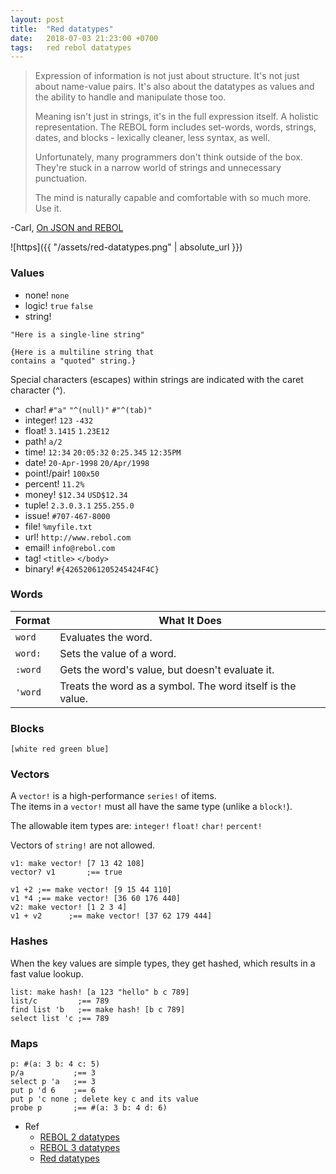 ```yaml
---
layout: post
title:  "Red datatypes"
date:   2018-07-03 21:23:00 +0700
tags:   red rebol datatypes
---
```


> Expression of information is not just about structure. It's not just about name-value pairs. It's also about the datatypes as values and the ability to handle and manipulate those too.
>
> Meaning isn't just in strings, it's in the full expression itself. A holistic representation. The REBOL form includes set-words, words, strings, dates, and blocks - lexically cleaner, less syntax, as well.
>
> Unfortunately, many programmers don't think outside of the box. They're stuck in a narrow world of strings and unnecessary punctuation.
>
> The mind is naturally capable and comfortable with so much more. Use it.

-Carl, [On JSON and REBOL](http://www.rebol.com/article/0522.html)

![https]({{ "/assets/red-datatypes.png" | absolute_url }})

### Values
- none! `none`
- logic! `true` `false`
- string!
```
"Here is a single-line string"
```
```
{Here is a multiline string that
contains a "quoted" string.}
```
Special characters (escapes) within strings are indicated with the caret character (^).

- char! `#"a"` `"^(null)"` `#"^(tab)"`
- integer! `123` `-432`  
- float! `3.1415` `1.23E12`
- path! `a/2`
- time! `12:34` `20:05:32` `0:25.345` `12:35PM`
- date! `20-Apr-1998` `20/Apr/1998`
- point!/pair! `100x50`
- percent! `11.2%`
- money! `$12.34` `USD$12.34`
- tuple! `2.3.0.3.1` `255.255.0`
- issue! `#707-467-8000`
- file! `%myfile.txt`
- url! `http://www.rebol.com`
- email! `info@rebol.com`
- tag! `<title>` `</body>`
- binary! `#{42652061205245424F4C}`

### Words

| Format  | What It Does |
| ------- | ------------ |
| `word`    | Evaluates the word.  |
| `word:`   | Sets the value of a word.  |
| `:word`   | Gets the word's value, but doesn't evaluate it.  |
| `'word`   | Treats the word as a symbol. The word itself is the value.  |

### Blocks
`[white red green blue]`

### Vectors
A `vector!` is a high-performance `series!` of items.  
The items in a `vector!` must all have the same type (unlike a `block!`).

The allowable item types are: `integer!` `float!` `char!` `percent!`

Vectors of `string!` are not allowed.

```
v1: make vector! [7 13 42 108]
vector? v1       ;== true

v1 +2 ;== make vector! [9 15 44 110]
v1 *4 ;== make vector! [36 60 176 440]
v2: make vector! [1 2 3 4]
v1 + v2      ;== make vector! [37 62 179 444]
```

### Hashes
When the key values are simple types, they get hashed, which results in a fast value lookup.

```
list: make hash! [a 123 "hello" b c 789]
list/c         ;== 789
find list 'b   ;== make hash! [b c 789]
select list 'c ;== 789
```

### Maps
```
p: #(a: 3 b: 4 c: 5)
p/a           ;== 3
select p 'a   ;== 3
put p 'd 6    ;== 6
put p 'c none ; delete key c and its value 
probe p       ;== #(a: 3 b: 4 d: 6)

```

- Ref
  + [REBOL 2 datatypes](http://www.rebol.com/docs/core23/rebolcore-16.html)
  + [REBOL 3 datatypes](http://www.rebol.com/r3/docs/datatypes.html)
  + [Red datatypes](https://doc.red-lang.org/en/datatypes.html)
